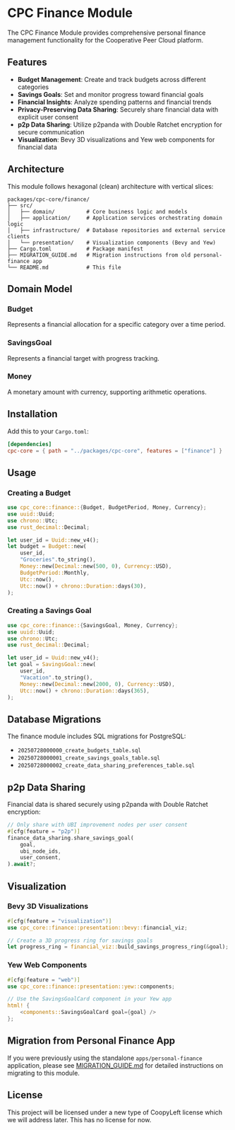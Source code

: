 # CPC Finance Module

The CPC Finance Module provides comprehensive personal finance management functionality for the Cooperative Peer Cloud platform.

## Features

- **Budget Management**: Create and track budgets across different categories
- **Savings Goals**: Set and monitor progress toward financial goals
- **Financial Insights**: Analyze spending patterns and financial trends
- **Privacy-Preserving Data Sharing**: Securely share financial data with explicit user consent
- **p2p Data Sharing**: Utilize p2panda with Double Ratchet encryption for secure communication
- **Visualization**: Bevy 3D visualizations and Yew web components for financial data

## Architecture

This module follows hexagonal (clean) architecture with vertical slices:

```
packages/cpc-core/finance/
├── src/
│   ├── domain/          # Core business logic and models
│   ├── application/     # Application services orchestrating domain logic
│   ├── infrastructure/  # Database repositories and external service clients
│   └── presentation/    # Visualization components (Bevy and Yew)
├── Cargo.toml           # Package manifest
├── MIGRATION_GUIDE.md   # Migration instructions from old personal-finance app
└── README.md            # This file
```

## Domain Model

### Budget
Represents a financial allocation for a specific category over a time period.

### SavingsGoal
Represents a financial target with progress tracking.

### Money
A monetary amount with currency, supporting arithmetic operations.

## Installation

Add this to your `Cargo.toml`:

```toml
[dependencies]
cpc-core = { path = "../packages/cpc-core", features = ["finance"] }
```

## Usage

### Creating a Budget

```rust
use cpc_core::finance::{Budget, BudgetPeriod, Money, Currency};
use uuid::Uuid;
use chrono::Utc;
use rust_decimal::Decimal;

let user_id = Uuid::new_v4();
let budget = Budget::new(
    user_id,
    "Groceries".to_string(),
    Money::new(Decimal::new(500, 0), Currency::USD),
    BudgetPeriod::Monthly,
    Utc::now(),
    Utc::now() + chrono::Duration::days(30),
);
```

### Creating a Savings Goal

```rust
use cpc_core::finance::{SavingsGoal, Money, Currency};
use uuid::Uuid;
use chrono::Utc;
use rust_decimal::Decimal;

let user_id = Uuid::new_v4();
let goal = SavingsGoal::new(
    user_id,
    "Vacation".to_string(),
    Money::new(Decimal::new(2000, 0), Currency::USD),
    Utc::now() + chrono::Duration::days(365),
);
```

## Database Migrations

The finance module includes SQL migrations for PostgreSQL:

- `20250728000000_create_budgets_table.sql`
- `20250728000001_create_savings_goals_table.sql`
- `20250728000002_create_data_sharing_preferences_table.sql`

## p2p Data Sharing

Financial data is shared securely using p2panda with Double Ratchet encryption:

```rust
// Only share with UBI improvement nodes per user consent
#[cfg(feature = "p2p")]
finance_data_sharing.share_savings_goal(
    goal,
    ubi_node_ids,
    user_consent,
).await?;
```

## Visualization

### Bevy 3D Visualizations

```rust
#[cfg(feature = "visualization")]
use cpc_core::finance::presentation::bevy::financial_viz;

// Create a 3D progress ring for savings goals
let progress_ring = financial_viz::build_savings_progress_ring(&goal);
```

### Yew Web Components

```rust
#[cfg(feature = "web")]
use cpc_core::finance::presentation::yew::components;

// Use the SavingsGoalCard component in your Yew app
html! {
    <components::SavingsGoalCard goal={goal} />
};
```

## Migration from Personal Finance App

If you were previously using the standalone `apps/personal-finance` application, please see [MIGRATION_GUIDE.md](MIGRATION_GUIDE.md) for detailed instructions on migrating to this module.

## License

This project will be licensed under a new type of CoopyLeft license which we will address later. This has no license for now.